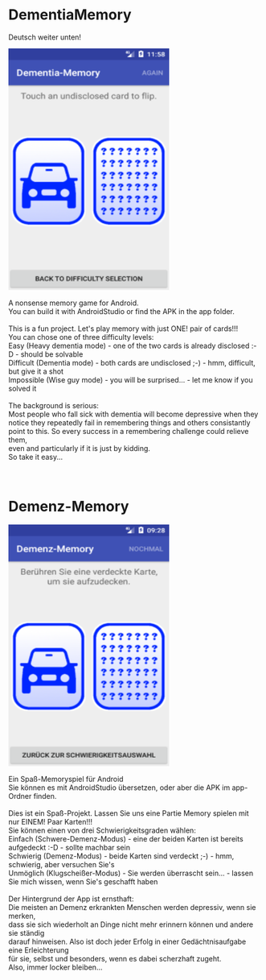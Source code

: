 <h1>DementiaMemory</h1>
Deutsch weiter unten!<br>
<p>
<img src="device-2017-06-23-100000.png">
</p>
A nonsense memory game for Android.<br>
You can build it with AndroidStudio or find the APK in the app folder.<br>
<br>
This is a fun project. Let's play memory with just ONE! pair of cards!!!<br>
You can chose one of three difficulty levels:<br>
Easy (Heavy dementia mode) - one of the two cards is already disclosed :-D - should be solvable<br>
Difficult (Dementia mode) - both cards are undisclosed ;-) - hmm, difficult, but give it a shot<br>
Impossible (Wise guy mode) - you will be surprised... - let me know if you solved it<br>
<br>
The background is serious:<br>
Most people who fall sick with dementia will become depressive when they<br>
notice they repeatedly fail in remembering things and others consistantly<br>
point to this. So every success in a remembering challenge could relieve them,<br>
even and particularly if it is just by kidding.<br>
So take it easy...<br>
<br>
<br>
<h1>Demenz-Memory</h1>
<p>
<img src="device-2017-06-23-110000.png">
</p>
Ein Spa&szlig;-Memoryspiel f&uuml;r Android<br>
Sie k&ouml;nnen es mit AndroidStudio &uuml;bersetzen, oder aber die APK im app-Ordner finden.<br>
<br>
Dies ist ein Spa&szlig;-Projekt. Lassen Sie uns eine Partie Memory spielen mit nur EINEM! Paar Karten!!!<br>
Sie k&ouml;nnen einen von drei Schwierigkeitsgraden w&auml;hlen:<br>
Einfach (Schwere-Demenz-Modus) - eine der beiden Karten ist bereits aufgedeckt :-D - sollte machbar sein<br>
Schwierig (Demenz-Modus) - beide Karten sind verdeckt ;-) - hmm, schwierig, aber versuchen Sie's<br>
Unm&ouml;glich (Klugschei&szlig;er-Modus) - Sie werden &uuml;berrascht sein... - lassen Sie mich wissen, wenn Sie's geschafft haben<br>
<br>
Der Hintergrund der App ist ernsthaft:<br>
Die meisten an Demenz erkrankten Menschen werden depressiv, wenn sie merken,<br>
dass sie sich wiederholt an Dinge nicht mehr erinnern können und andere sie st&auml;ndig<br>
darauf hinweisen. Also ist doch jeder Erfolg in einer Gedächtnisaufgabe eine Erleichterung<br>
f&uuml;r sie, selbst und besonders, wenn es dabei scherzhaft zugeht.<br>
Also, immer locker bleiben...<br>
